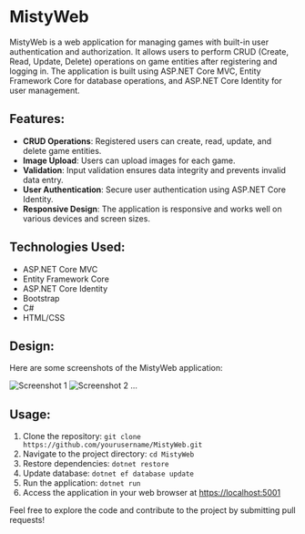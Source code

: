 # MistyWeb

MistyWeb is a web application for managing games with built-in user authentication and authorization. It allows users to perform CRUD (Create, Read, Update, Delete) operations on game entities after registering and logging in. The application is built using ASP.NET Core MVC, Entity Framework Core for database operations, and ASP.NET Core Identity for user management.

## Features:
- **CRUD Operations**: Registered users can create, read, update, and delete game entities.
- **Image Upload**: Users can upload images for each game.
- **Validation**: Input validation ensures data integrity and prevents invalid data entry.
- **User Authentication**: Secure user authentication using ASP.NET Core Identity.
- **Responsive Design**: The application is responsive and works well on various devices and screen sizes.

## Technologies Used:
- ASP.NET Core MVC
- Entity Framework Core
- ASP.NET Core Identity
- Bootstrap
- C#
- HTML/CSS

## Design:
Here are some screenshots of the MistyWeb application:

![Screenshot 1](/screenshots/screenshot1.png)
![Screenshot 2](/screenshots/screenshot2.png)
...

## Usage:
1. Clone the repository: `git clone https://github.com/yourusername/MistyWeb.git`
2. Navigate to the project directory: `cd MistyWeb`
3. Restore dependencies: `dotnet restore`
4. Update database: `dotnet ef database update`
5. Run the application: `dotnet run`
6. Access the application in your web browser at [https://localhost:5001](https://localhost:5001)

Feel free to explore the code and contribute to the project by submitting pull requests!
